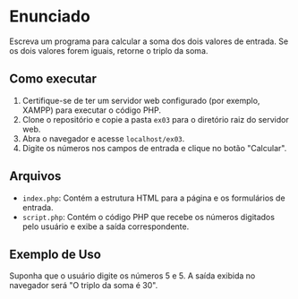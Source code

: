 # Enunciado

Escreva um programa para calcular a soma dos dois valores de entrada. Se os dois valores forem
iguais, retorne o triplo da soma.

## Como executar

1. Certifique-se de ter um servidor web configurado (por exemplo, XAMPP) para executar o código PHP.
2. Clone o repositório e copie a pasta `ex03` para o diretório raiz do servidor web.
3. Abra o navegador e acesse `localhost/ex03`.
4. Digite os números nos campos de entrada e clique no botão "Calcular".

## Arquivos

- `index.php`: Contém a estrutura HTML para a página e os formulários de entrada.
- `script.php`: Contém o código PHP que recebe os números digitados pelo usuário e exibe a saída correspondente.

## Exemplo de Uso

Suponha que o usuário digite os números 5 e 5. A saída exibida no navegador será "O triplo da soma é 30".
